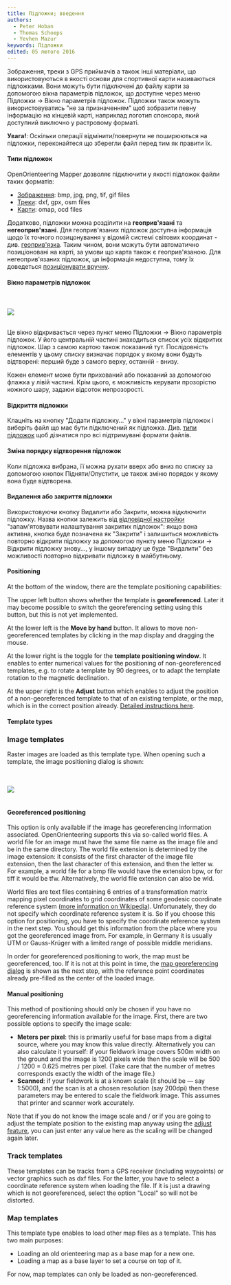 ```yaml
---
title: Підложки; введення
authors:
  - Peter Hoban
  - Thomas Schoeps
  - Yevhen Mazur
keywords: Підложки
edited: 05 лютого 2016
---
```


<p>Зображення, треки з GPS приймачів а також інші матеріали, що використовуються в якості основи для спортивної карти називаються підложками. Вони можуть бути підключені до файлу карти за допомогою вікна параметрів підложок, що доступне через меню Підложки -&gt; Вікно параметрів підложок. Підложки також можуть використовуватись "не за призначенням" щоб зобразити певну інформацію на кінцевій карті, наприклад логотип спонсора, який доступний виключно у растровому форматі.</p>

<p><b>Увага!</b>: Оскільки операції відмінити/повернути не поширюються на підложки, переконайтеся що зберегли файл перед тим як правити їх.</p>

<a name="types"><h4>Типи підложок</h4></a>
<p>OpenOrienteering Mapper дозволяє підключити у якості підложок файли таких форматів:</p>
<ul>
<li><a href="#type_image">Зображення</a>: bmp, jpg, png, tif, gif files</li>
<li><a href="#type_track">Треки</a>: dxf, gpx, osm files</li>
<li><a href="#type_map">Карти</a>: omap, ocd files</li>
</ul>

<p>Додатково, підложки можна розділити на <b>геоприв'язані</b> та <b>негеоприв'язані</b>. Для геоприв'язаних підложок доступна інформація щодо їх точного позицонування у відомій системі світових координат - див. <a href="georeferencing.md">геоприв'язка</a>. Таким чином, вони можуть бути автоматично позиціоновані на карті, за умови що карта також є геоприв'язаною. Для негеоприв'язаних підложок, ця інформація недоступна, тому їх доведеться <a href="#positioning">позиціонувати вручну</a>.

<a name="setup"><h4>Вікно параметрів підложок</h4></a>

<br/><br/><img src="images/template_setup_window.png" border="0" /><br/><br/>

<p>Це вікно відкривається через пункт меню Підложки -&gt; Вікно параметрів підложок. У його центральній частині знаходиться список усіх відкритих підложок. Шар з самою картою також показаний тут. Послідовність елементів у цьому списку визначає порядок у якому вони будуть відтворені: перший буде з самого верху, останній - внизу.</p>

<p>Кожен елемент може бути прихований або показаний за допомогою флажка у лівій частині. Крім цього, є можливість керувати прозорістю кожного шару, задаюи відсоток непрозорості.</p>

<h4 id="open">Відкриття підложки</h4>
<p>Клацніть на кнопку "Додати підложку..." у вікні параметрів підложок і виберіть файл що має бути підключений як підложка. Див. <a href="#types">типи підложок</a> щоб дізнатися про всі підтримувані формати файлів.</p>

<h4 id="draw_order">Зміна порядку відтворення підложок</h4>
<p>Коли підложка вибрана, її можна рухати вверх або вниз по списку за допомогою кнопок Підняти/Опустити, це також зміню порядок у якому вона буде відтворена.</p>

<h4 id="close">Видалення або закриття підложки</h4>
<p>Використовуючи кнопку Видалити або Закрити, можна відключити підложку. Назва кнопки залежить від <a href="settings.md#keep_closed_templates">відповідної настройки</a> "запам'ятовувати налаштування закритих підложок": якщо вона активна, кнопка буде позначена як "Закрити" і залишиться можливість повторно відкрити підложку за допомогою пункту меню Підложки -&gt; Відкрити підложку знову..., у іншому випадку це буде "Видалити" без можливості повторно відкривати підложку в майбутньому.</p>

<h4 id="positioning">Positioning</h4>
<p>At the bottom of the window, there are the template positioning capabilities:</p>

<p>The upper left button shows whether the template is <b>georeferenced</b>. Later it may become possible to switch the georeferencing setting using this button, but this is not yet implemented.</p>

<p>At the lower left is the <b>Move by hand</b> button. It allows to move non-georeferenced templates by clicking in the map display and dragging the mouse.</p>

<p>At the lower right is the toggle for the <b>template positioning window</b>. It enables to enter numerical values for the positioning of non-georeferenced templates, e.g. to rotate a template by 90 degrees, or to adapt the template rotation to the magnetic declination.</p>

<p><a name="adjust">At the upper right is the <b>Adjust</b> button which enables to adjust the position of a non-georeferenced template to that of an existing template, or the map, which is in the correct position already.</a> <a href="template_adjust.md">Detailed instructions here</a>.</p>


<h4>Template types</h4>

<a name="type_image"><h3>Image templates</h3></a>

<p>Raster images are loaded as this template type. When opening such a template, the image positioning dialog is shown:</p>

<br/><br/><img src="images/template_image_positioning.png" border="0" /><br/><br/>

<h4>Georeferenced positioning</h4>

<p>This option is only available if the image has georeferencing information associated. OpenOrienteering supports this via so-called world files. A world file for an image must have the same file name as the image file and be in the same directory. The world file extension is determined by the image extension: it consists of the first character of the image file extension, then the last character of this extension, and then the letter w. For example, a world file for a bmp file would have the extension bpw, or for tiff it would be tfw. Alternatively, the world file extension can also be wld.</p>

<p>World files are text files containing 6 entries of a transformation matrix mapping pixel coordinates to grid coordinates of some geodesic coordinate reference system (<a href="http://en.wikipedia.org/wiki/World_file">more information on Wikipedia</a>). Unfortunately, they do not specify which coordinate reference system it is. So if you choose this option for positioning, you have to specify the coordinate reference system in the next step. You should get this information from the place where you got the georeferenced image from. For example, in Germany it is usually UTM or Gauss-Kr&uuml;ger with a limited range of possible middle meridians.</p>

<p>In order for georeferenced positioning to work, the map must be georeferenced, too. If it is not at this point in time, the <a href="georeferencing.md">map georeferencing dialog</a> is shown as the next step, with the reference point coordinates already pre-filled as the center of the loaded image.</p>

<h4>Manual positioning</h4>

<p>This method of positioning should only be chosen if you have no georeferencing information available for the image. First, there are two possible options to specify the image scale:</p>

<ul>
<li><b>Meters per pixel</b>: this is primarily useful for base maps from a digital source, where you may know this value directly. Alternatively you can also calculate it yourself: if your fieldwork image covers 500m width on the ground and the image is 1200 pixels wide then the scale will be 500 / 1200 = 0.625 metres per pixel. (Take care that the number of metres corresponds exactly the width of the image file.)</li>
<li><b>Scanned</b>: if your fieldwork is at a known scale (it should be &#8212; say 1:5000), and the scan is at a chosen resolution (say 200dpi) then these parameters may be entered to scale the fieldwork image. This assumes that printer and scanner work accurately.</li>
</ul>

<p>Note that if you do not know the image scale and / or if you are going to adjust the template position to the existing map anyway using the <a href="#adjust">adjust feature</a>, you can just enter any value here as the scaling will be changed again later.</p>

<a name="type_track"><h3>Track templates</h3></a>

<p>These templates can be tracks from a GPS receiver (including waypoints) or vector graphics such as dxf files. For the latter, you have to select a coordinate reference system when loading the file. If it is just a drawing which is not georeferenced, select the option "Local" so will not be distorted.</p>

<a name="type_map"><h3>Map templates</h3></a>

<p>This template type enables to load other map files as a template. This has two main purposes:</p>

<ul>
<li>Loading an old orienteering map as a base map for a new one.</li>
<li>Loading a map as a base layer to set a course on top of it.</li>
</ul>

<p>For now, map templates can only be loaded as non-georeferenced.</p>


